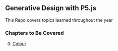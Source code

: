 ## Generative Design with P5.js

This Repo covers topics learned throughout the year 

### Chapters to Be Covered
0. [Colour](01_colour/)
